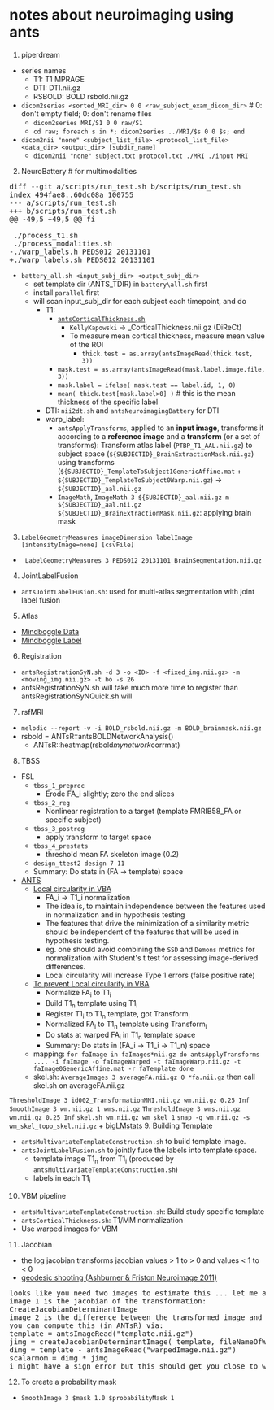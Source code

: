 # notes about neuroimaging using ants

1. piperdream
  + series names
    + T1: T1 MPRAGE
    + DTI: DTI.nii.gz
    + RSBOLD: BOLD rsbold.nii.gz
  + `dicom2series <sorted_MRI_dir> 0 0 <raw_subject_exam_dicom_dir>` # 0: don't empty field; 0: don't rename files
    + `dicom2series MRI/S1 0 0 raw/S1`
    + `cd raw; foreach s in *; dicom2series ../MRI/$s 0 0 $s; end`
  + `dicom2nii "none" <subject_list_file> <protocol_list_file> <data_dir> <output_dir> [subdir_name]`
    + `dicom2nii "none" subject.txt protocol.txt ./MRI ./input MRI`
2. NeuroBattery # for multimodalities
<pre>
diff --git a/scripts/run_test.sh b/scripts/run_test.sh
index 494fae8..60dc08a 100755
--- a/scripts/run_test.sh
+++ b/scripts/run_test.sh
@@ -49,5 +49,5 @@ fi
 
 ./process_t1.sh
 ./process_modalities.sh
-./warp_labels.h PEDS012 20131101
+./warp_labels.sh PEDS012 20131101
</pre>
  + `battery_all.sh <input_subj_dir> <output_subj_dir>`
    + set template dir (ANTS\_TDIR) in `battery\all.sh` first
    + install `parallel` first
    + will scan input\_subj\_dir for each subject each timepoint, and do 
      + T1: 
        + [`antsCorticalThickness.sh`](https://github.com/stnava/ANTs/wiki/antsCorticalThickness-and-antsLongitudinalCorticalThickness-output)
          + `KellyKapowski` -> _CorticalThickness.nii.gz (DiReCt)
          + To measure mean cortical thickness, measure mean value of the ROI
            + `thick.test = as.array(antsImageRead(thick.test, 3))`
	    + `mask.test = as.array(antsImageRead(mask.label.image.file, 3))`
	    + `mask.label = ifelse( mask.test == label.id, 1, 0)`
	    + `mean( thick.test[mask.label>0] )` # this is the mean thickness of the specific label
      + DTI: `nii2dt.sh` and `antsNeuroimagingBattery` for DTI
      + warp_label:
        + `antsApplyTransforms`, applied to an **input image**, transforms it according to a **reference image** and a **transform** (or a set of transforms): Transform atlas label (`PTBP_T1_AAL.nii.gz`) to subject space (`${SUBJECTID}_BrainExtractionMask.nii.gz`) using transforms (`${SUBJECTID}_TemplateToSubject1GenericAffine.mat` + `${SUBJECTID}_TemplateToSubject0Warp.nii.gz`) -> `${SUBJECTID}_aal.nii.gz`
        + `ImageMath`, `ImageMath 3 ${SUBJECTID}_aal.nii.gz m ${SUBJECTID}_aal.nii.gz ${SUBJECTID}_BrainExtractionMask.nii.gz`: applying brain mask
3. `LabelGeometryMeasures imageDimension labelImage [intensityImage=none] [csvFile]`
  + ` LabelGeometryMeasures 3 PEDS012_20131101_BrainSegmentation.nii.gz`
4. JointLabelFusion
  + `antsJointLabelFusion.sh`: used for multi-atlas segmentation with joint label fusion
5. Atlas
  + [Mindboggle Data](http://www.mindboggle.info/data.html)
  + [Mindboggle Label](http://www.mindboggle.info/faq/labels.html)
6. Registration
  + `antsRegistrationSyN.sh -d 3 -o <ID> -f <fixed_img.nii.gz> -m <moving_img.nii.gz> -t bo -s 26`
  + antsRegistrationSyN.sh will take much more time to register than antsRegistrationSyNQuick.sh will
7. rsfMRI
  + `melodic --report -v -i BOLD_rsbold.nii.gz -m BOLD_brainmask.nii.gz`
  + rsbold = ANTsR::antsBOLDNetworkAnalysis()
    + ANTsR::heatmap(rsbold$mynetwork$corrmat)
8. TBSS
  + FSL
    + `tbss_1_preproc`
      + Erode FA_i slightly; zero the end slices
    + `tbss_2_reg`
      + Nonlinear registration to a target (template FMRIB58_FA or specific subject)
    + `tbss_3_postreg`
      + apply transform to target space
    + `tbss_4_prestats`
      + threshold mean FA skeleton image (0.2)
    + `design_ttest2 design 7 11`
    + Summary: Do stats in (FA -> template) space
  + [ANTS](https://sourceforge.net/p/advants/discussion/840261/thread/e6fc9a8c/?limit=25) 
    + [Local circularity in VBA](http://www.ncbi.nlm.nih.gov/pubmed/23151955)
      + FA_i -> T1_i normalization
      + The idea is, to maintain independence between the features used in normalization and in hypothesis testing
      + The features that drive the minimization of a similarity metric should be independent of the features that will be used in hypothesis testing.
      + eg. one should avoid combining the `SSD` and `Demons` metrics for normalization with Student's t test for assessing image-derived differences.
      + Local circularity will increase Type 1 errors (false positive rate)
    + [To prevent Local circularity in VBA](https://sourceforge.net/p/advants/discussion/840261/thread/dbfe8da5/)
      + Normalize FA<sub>i</sub> to T1<sub>i</sub>
      + Build T1<sub>n</sub> template using T1<sub>i</sub>
      + Register T1<sub>i</sub> to T1<sub>n</sub> template, got Transform<sub>i</sub>
      + Normalized FA<sub>i</sub> to T1<sub>n</sub> template using Transform<sub>i</sub>
      + Do stats at warped FA<sub>i</sub> in T1<sub>n</sub> template space
      + Summary: Do stats in (FA_i -> T1_i -> T1_n) space
    + mapping: `for faImage in faImages*nii.gz do
		    antsApplyTransforms .... -i faImage -o faImageWarped -t
			faImageWarp.nii.gz -t faImage0GenericAffine.mat -r faTemplate
		done`
    + skel.sh:
`AverageImages 3 averageFA.nii.gz 0 *fa.nii.gz`
then call skel.sh on averageFA.nii.gz

`ThresholdImage 3 id002_TransformationMNI.nii.gz wm.nii.gz 0.25 Inf`
`SmoothImage 3 wm.nii.gz 1 wms.nii.gz`
`ThresholdImage 3 wms.nii.gz wm.nii.gz 0.25 Inf`
`skel.sh wm.nii.gz wm_skel 1`
`snap -g wm.nii.gz -s wm_skel_topo_skel.nii.gz`
    + [bigLMstats](https://github.com/stnava/ANTsTutorial/blob/master/src/phantomMorphometryStudy.Rmd)
9. Building Template
  + `antsMultivariateTemplateConstruction.sh` to build template image.
  + `antsJointLabelFusion.sh` to jointly fuse the labels into template space.
    + template image T1<sub>n</sub> from T1<sub>i</sub> (produced by `antsMultivariateTemplateConstruction.sh`)
    + labels in each T1<sub>i</sub>
10. VBM pipeline
  + `antsMultivariateTemplateConstruction.sh`: Build study specific template 
  + `antsCorticalThickness.sh`: T1/MM normalization
  + Use warped images for VBM
11. Jacobian
  + the log jacobian transforms jacobian values > 1 to > 0 and values < 1 to < 0
  + [geodesic shooting (Ashburner & Friston Neuroimage 2011)](https://sourceforge.net/p/advants/discussion/840260/thread/88f73dee/)
<pre>
looks like you need two images to estimate this ... let me accentuate estimate.
image 1 is the jacobian of the transformation:
CreateJacobianDeterminantImage
​image 2 is the difference between the transformed image and the template
you can compute this (in ANTsR) via:
template = antsImageRead("template.nii.gz")
jimg = createJacobianDeterminantImage( template, fileNameOfWarp )
dimg = template - antsImageRead("warpedImage.nii.gz")
​scalarmom = dimg * jimg
i might have a sign error but this should get you close to what you want.
</pre>
12. To create a probability mask
  + `SmoothImage 3 $mask 1.0 $probabilityMask 1`
